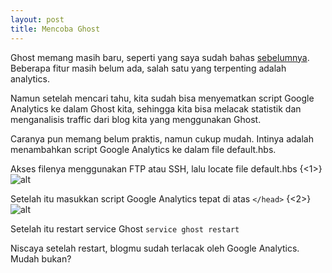 ```yaml
---
layout: post
title: Mencoba Ghost
---
```


Ghost memang masih baru, seperti yang saya sudah bahas [sebelumnya](http://praw.me/kesan-awal-ghost/). Beberapa fitur masih belum ada, salah satu yang terpenting adalah analytics. 

Namun setelah mencari tahu, kita sudah bisa menyematkan script Google Analytics ke dalam Ghost kita, sehingga kita bisa melacak statistik dan menganalisis traffic dari blog kita yang menggunakan Ghost.

Caranya pun memang belum praktis, namun cukup mudah. Intinya adalah menambahkan script Google Analytics ke dalam file default.hbs.

Akses filenya menggunakan FTP atau SSH, lalu locate file default.hbs
{<1>}![alt](https://dl.dropboxusercontent.com/u/27354932/buatghost/default.hbsss.png)

Setelah itu masukkan script Google Analytics tepat di atas `</head>`
{<2>}![alt](https://dl.dropboxusercontent.com/u/27354932/buatghost/nano.png)

Setelah itu restart service Ghost
`service ghost restart`

Niscaya setelah restart, blogmu sudah terlacak oleh Google Analytics. Mudah bukan?
